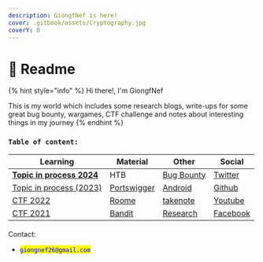 ```yaml
---
description: GiongfNef is here!
cover: .gitbook/assets/Cryptography.jpg
coverY: 0
---
```


# 📧 Readme

{% hint style="info" %}
Hi there!, I'm GiongfNef

This is my world which includes some research blogs, write-ups for some great bug bounty, wargames, CTF challenge and notes about interesting things in my journey
{% endhint %}

### `Table of content:`

| Learning                                                                                                                          | Material                                                                                                              | Other                                                                                                                                              | Social                                                                                                     |
| --------------------------------------------------------------------------------------------------------------------------------- | --------------------------------------------------------------------------------------------------------------------- | -------------------------------------------------------------------------------------------------------------------------------------------------- | ---------------------------------------------------------------------------------------------------------- |
| [**Topic in process 2024**](https://giongfnef.gitbook.io/giongfnef/bug-bounty/business-logic-bypass-2fa-to-ato)                   | HTB                                                                                                                   | [Bug Bounty ](https://giongfnef.medium.com/business-logic-bypass-2fa-to-ato-e0dc7131b10e)                                                          | [Twitter](https://twitter.com/truong\_rong)                                                                |
| [Topic in process (2023)](https://funky-dime-7e4.notion.site/4ec26c1b26b9418bb5a2aa850899ec2e?v=6976af4dc1ff49caa9eb9067fc491621) | [Portswigger](https://funky-dime-7e4.notion.site/4ec26c1b26b9418bb5a2aa850899ec2e?v=6976af4dc1ff49caa9eb9067fc491621) | [Android](https://giongfnef.gitbook.io/giongfnef/wargame-and-and-others/android)                                                                   | [Github](https://github.com/GiongfNef)                                                                     |
| [CTF 2022](SUMMARY.md)                                                                                                            | [Roome](https://giongfnef.gitbook.io/giongfnef/wargame-and-and-others/rootme)                                         | [takenote](https://giongfnef.gitbook.io/giongfnef-ctf/linh-tinh-ky-su/note-linh-tinh/bug-logic-shopee-giam-5-10-khi-mua-san-pham/\~/share/publish) | [Youtube](https://www.youtube.com/watch?v=jKQkMnQTXeA\&list=PLZFAAoMs\_LnXdLuCgJtDR3f4OWJNQEBKn\&index=4)  |
| [CTF 2021](https://giongfnef.gitbook.io/ctf-2021/)                                                                                | [Bandit](https://giongfnef.gitbook.io/giongfnef/wargame-and-and-others/overthewire-bandit)                            | [Research](https://funky-dime-7e4.notion.site/Blockchain-courses-2f5442cbe7444aa58d13d2ca1d0fcf17)                                                 | [Facebook](https://www.youtube.com/watch?v=jKQkMnQTXeA\&list=PLZFAAoMs\_LnXdLuCgJtDR3f4OWJNQEBKn\&index=4) |

####

Contact:

* <mark style="color:blue;">`giongnef26@gmail.com`</mark>
